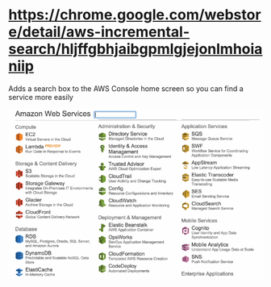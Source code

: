 # https://chrome.google.com/webstore/detail/aws-incremental-search/hljffgbhjaibgpmlgjejonlmhoianiip

Adds a search box to the AWS Console home screen so you can find a service more easily

![gif](aws-inc-search.gif)
